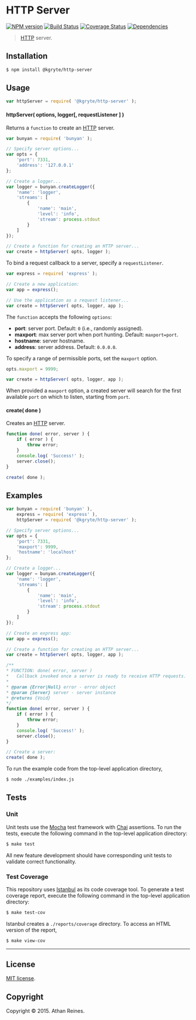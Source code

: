HTTP Server
===
[![NPM version][npm-image]][npm-url] [![Build Status][travis-image]][travis-url] [![Coverage Status][codecov-image]][codecov-url] [![Dependencies][dependencies-image]][dependencies-url]

> [HTTP](https://nodejs.org/api/http.html) server.


## Installation

``` bash
$ npm install @kgryte/http-server
```


## Usage

``` javascript
var httpServer = require( '@kgryte/http-server' );
```

#### httpServer( options, logger[, requestListener ] )

Returns a `function` to create an [HTTP](https://nodejs.org/api/http.html) server.

``` javascript
var bunyan = require( 'bunyan' );

// Specify server options...
var opts = {
	'port': 7331,
	'address': '127.0.0.1'
};

// Create a logger...
var logger = bunyan.createLogger({
	'name': 'logger',
	'streams': [
		{
			'name': 'main',
			'level': 'info',
			'stream': process.stdout
		}
	]
});

// Create a function for creating an HTTP server...
var create = httpServer( opts, logger );
```

To bind a request callback to a server, specify a `requestListener`.

``` javascript
var express = require( 'express' );

// Create a new application:
var app = express();

// Use the application as a request listener...
var create = httpServer( opts, logger, app );
```

The `function` accepts the following `options`:

*	__port__: server port. Default: `0` (i.e., randomly assigned).
*	__maxport__: max server port when port hunting. Default: `maxport=port`.
*	__hostname__: server hostname.
*	__address__: server address. Default: `0.0.0.0`.

To specify a range of permissible ports, set the `maxport` option.

``` javascript
opts.maxport = 9999;

var create = httpServer( opts, logger, app );
```

When provided a `maxport` option, a created server will search for the first available `port` on which to listen, starting from `port`.


#### create( done )

Creates an [HTTP](https://nodejs.org/api/http.html) server.

``` javascript
function done( error, server ) {
	if ( error ) {
		throw error;
	}
	console.log( 'Success!' );
	server.close();
}

create( done );
```



## Examples

``` javascript
var bunyan = require( 'bunyan' ),
	express = require( 'express' ),
	httpServer = require( '@kgryte/http-server' );

// Specify server options...
var opts = {
	'port': 7331,
	'maxport': 9999,
	'hostname': 'localhost'
};

// Create a logger...
var logger = bunyan.createLogger({
	'name': 'logger',
	'streams': [
		{
			'name': 'main',
			'level': 'info',
			'stream': process.stdout
		}
	]
});

// Create an express app:
var app = express();

// Create a function for creating an HTTP server...
var create = httpServer( opts, logger, app );

/**
* FUNCTION: done( error, server )
*	Callback invoked once a server is ready to receive HTTP requests.
*
* @param {Error|Null} error - error object
* @param {Server} server - server instance
* @returns {Void}
*/
function done( error, server ) {
	if ( error ) {
		throw error;
	}
	console.log( 'Success!' );
	server.close();
}

// Create a server:
create( done );
```

To run the example code from the top-level application directory,

``` bash
$ node ./examples/index.js
```


## Tests

### Unit

Unit tests use the [Mocha](http://mochajs.org/) test framework with [Chai](http://chaijs.com) assertions. To run the tests, execute the following command in the top-level application directory:

``` bash
$ make test
```

All new feature development should have corresponding unit tests to validate correct functionality.


### Test Coverage

This repository uses [Istanbul](https://github.com/gotwarlost/istanbul) as its code coverage tool. To generate a test coverage report, execute the following command in the top-level application directory:

``` bash
$ make test-cov
```

Istanbul creates a `./reports/coverage` directory. To access an HTML version of the report,

``` bash
$ make view-cov
```


---
## License

[MIT license](http://opensource.org/licenses/MIT).


## Copyright

Copyright &copy; 2015. Athan Reines.


[npm-image]: http://img.shields.io/npm/v/@kgryte/http-server.svg
[npm-url]: https://npmjs.org/package/@kgryte/http-server

[travis-image]: http://img.shields.io/travis/kgryte/node-http-server/master.svg
[travis-url]: https://travis-ci.org/kgryte/node-http-server

[codecov-image]: https://img.shields.io/codecov/c/github/kgryte/node-http-server/master.svg
[codecov-url]: https://codecov.io/github/kgryte/node-http-server?branch=master

[dependencies-image]: http://img.shields.io/david/kgryte/node-http-server.svg
[dependencies-url]: https://david-dm.org/kgryte/node-http-server

[dev-dependencies-image]: http://img.shields.io/david/dev/kgryte/node-http-server.svg
[dev-dependencies-url]: https://david-dm.org/dev/kgryte/node-http-server

[github-issues-image]: http://img.shields.io/github/issues/kgryte/node-http-server.svg
[github-issues-url]: https://github.com/kgryte/node-http-server/issues
